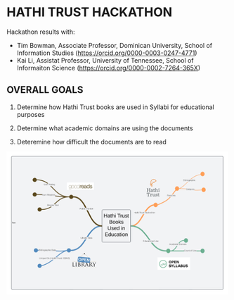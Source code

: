 # HATHI TRUST HACKATHON #
Hackathon results with: 

-  Tim Bowman, Associate Professor, Dominican University, School of Information Studies (https://orcid.org/0000-0003-0247-4771)
-  Kai Li, Assistat Professor, University of Tennessee, School of Informaiton Science (https://orcid.org/0000-0002-7264-365X)

## OVERALL GOALS ##
1. Determine how Hathi Trust books are used in Syllabi for educational purposes

2. Determine what academic domains are using the documents

3. Deteremine how difficult the documents are to read


![Mind Map of Hackathon Project Mashup](images/Mind%20map%20with%20lines.png)

